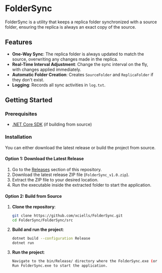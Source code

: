 # FolderSync

FolderSync is a utility that keeps a replica folder synchronized with a source folder, ensuring the replica is always an exact copy of the source.

## Features

- **One-Way Sync**: The replica folder is always updated to match the source, overwriting any changes made in the replica.
- **Real-Time Interval Adjustment**: Change the sync interval on the fly, with changes applied immediately.
- **Automatic Folder Creation**: Creates `SourceFolder` and `ReplicaFolder` if they don't exist.
- **Logging**: Records all sync activities in `log.txt`.

## Getting Started

### Prerequisites

- [.NET Core SDK](https://dotnet.microsoft.com/download) (if building from source)

### Installation

You can either download the latest release or build the project from source.

#### Option 1: Download the Latest Release

1. Go to the [Releases](https://github.com/xciells/FolderSync/releases) section of this repository.
2. Download the latest release ZIP file (`FolderSync_v1.0.zip`).
3. Extract the ZIP file to your desired location.
4. Run the executable inside the extracted folder to start the application.

#### Option 2: Build from Source

1. **Clone the repository**:
   ```bash
   git clone https://github.com/xciells/FolderSync.git
   cd FolderSync/FolderSync/src
2. **Build and run the project**:
   ```bash
   dotnet build --configuration Release
   dotnet run
3. **Run the project**:
   ```bash
   Navigate to the bin/Release/ directory where the FolderSync.exe (or equivalent executable) is located.
   Run FolderSync.exe to start the application.
